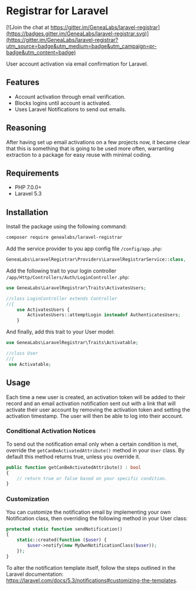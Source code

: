 # Registrar for Laravel
[![Join the chat at https://gitter.im/GeneaLabs/laravel-registrar](https://badges.gitter.im/GeneaLabs/laravel-registrar.svg)](https://gitter.im/GeneaLabs/laravel-registrar?utm_source=badge&utm_medium=badge&utm_campaign=pr-badge&utm_content=badge)

User account activation via email confirmation for Laravel.

## Features
- Account activation through email verification.
- Blocks logins until account is activated.
- Uses Laravel Notifications to send out emails.

## Reasoning
After having set up email activations on a few projects now, it became clear
 that this is something that is going to be used more often, warranting
 extraction to a package for easy reuse with minimal coding.

## Requirements
- PHP 7.0.0+
- Laravel 5.3

## Installation
Install the package using the following command:
```sh
composer require genealabs/laravel-registrar
```

Add the service provider to you app config file `/config/app.php`:
```php
GeneaLabs\LaravelRegistrar\Providers\LaravelRegistrarService::class,
```

Add the following trait to your login controller
 `/app/Http/Controllers/Auth/LoginController.php`:
```php
use GeneaLabs\LaravelRegistrar\Traits\ActivatesUsers;

//class LoginController extends Controller
//{
    use ActivatesUsers {
        ActivatesUsers::attemptLogin insteadof AuthenticatesUsers;
    }
```

And finally, add this trait to your User model:
```php
use GeneaLabs\LaravelRegistrar\Traits\Activatable;

//class User
//{
 use Activatable;
```

## Usage
Each time a new user is created, an activation token will be added to their
 record and an email activation notification sent out with a link that will
 activate their user account by removing the activation token and setting the
 activation timestamp. The user will then be able to log into their account.

### Conditional Activation Notices
To send out the notification email only when a certain condition is met,
override the `getCanBeActivatedAttribute()` method in your `User` class. By
default this method returns true, unless you override it.
```php
public function getCanBeActivatedAttribute() : bool
{
    // return true or false based on your specific condition.
}
```

### Customization
You can customize the notification email by implementing your own Notification
class, then overriding the following method in your User class:
```php
protected static function sendNotification()
{
    static::created(function ($user) {
        $user->notify(new MyOwnNotificationClass($user));
    });
}
```

To alter the notification template itself, follow the steps outlined in the
 Laravel documentation: https://laravel.com/docs/5.3/notifications#customizing-the-templates.
